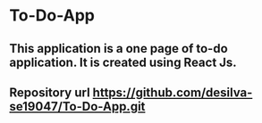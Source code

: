 # To-Do-App

## This application is a one page of to-do application. It is created using React Js.

## Repository url https://github.com/desilva-se19047/To-Do-App.git